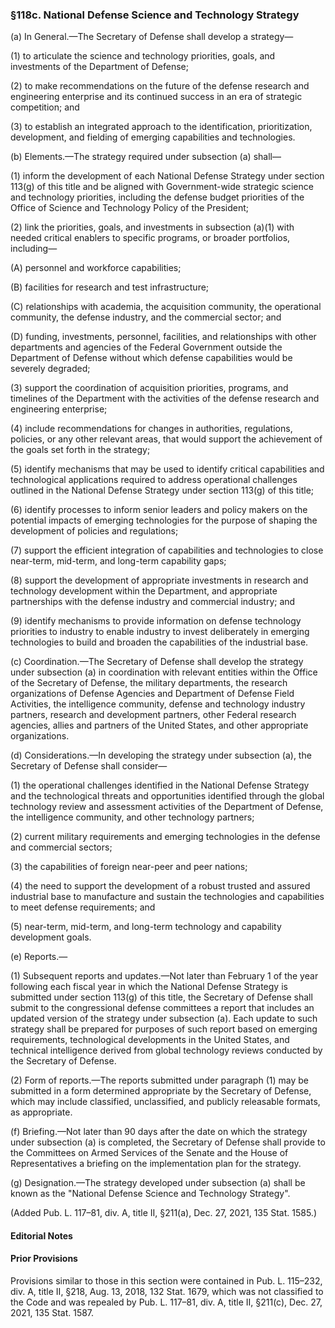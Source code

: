 ### §118c. National Defense Science and Technology Strategy ###

(a) In General.—The Secretary of Defense shall develop a strategy—

(1) to articulate the science and technology priorities, goals, and investments of the Department of Defense;

(2) to make recommendations on the future of the defense research and engineering enterprise and its continued success in an era of strategic competition; and

(3) to establish an integrated approach to the identification, prioritization, development, and fielding of emerging capabilities and technologies.

(b) Elements.—The strategy required under subsection (a) shall—

(1) inform the development of each National Defense Strategy under section 113(g) of this title and be aligned with Government-wide strategic science and technology priorities, including the defense budget priorities of the Office of Science and Technology Policy of the President;

(2) link the priorities, goals, and investments in subsection (a)(1) with needed critical enablers to specific programs, or broader portfolios, including—

(A) personnel and workforce capabilities;

(B) facilities for research and test infrastructure;

(C) relationships with academia, the acquisition community, the operational community, the defense industry, and the commercial sector; and

(D) funding, investments, personnel, facilities, and relationships with other departments and agencies of the Federal Government outside the Department of Defense without which defense capabilities would be severely degraded;

(3) support the coordination of acquisition priorities, programs, and timelines of the Department with the activities of the defense research and engineering enterprise;

(4) include recommendations for changes in authorities, regulations, policies, or any other relevant areas, that would support the achievement of the goals set forth in the strategy;

(5) identify mechanisms that may be used to identify critical capabilities and technological applications required to address operational challenges outlined in the National Defense Strategy under section 113(g) of this title;

(6) identify processes to inform senior leaders and policy makers on the potential impacts of emerging technologies for the purpose of shaping the development of policies and regulations;

(7) support the efficient integration of capabilities and technologies to close near-term, mid-term, and long-term capability gaps;

(8) support the development of appropriate investments in research and technology development within the Department, and appropriate partnerships with the defense industry and commercial industry; and

(9) identify mechanisms to provide information on defense technology priorities to industry to enable industry to invest deliberately in emerging technologies to build and broaden the capabilities of the industrial base.

(c) Coordination.—The Secretary of Defense shall develop the strategy under subsection (a) in coordination with relevant entities within the Office of the Secretary of Defense, the military departments, the research organizations of Defense Agencies and Department of Defense Field Activities, the intelligence community, defense and technology industry partners, research and development partners, other Federal research agencies, allies and partners of the United States, and other appropriate organizations.

(d) Considerations.—In developing the strategy under subsection (a), the Secretary of Defense shall consider—

(1) the operational challenges identified in the National Defense Strategy and the technological threats and opportunities identified through the global technology review and assessment activities of the Department of Defense, the intelligence community, and other technology partners;

(2) current military requirements and emerging technologies in the defense and commercial sectors;

(3) the capabilities of foreign near-peer and peer nations;

(4) the need to support the development of a robust trusted and assured industrial base to manufacture and sustain the technologies and capabilities to meet defense requirements; and

(5) near-term, mid-term, and long-term technology and capability development goals.

(e) Reports.—

(1) Subsequent reports and updates.—Not later than February 1 of the year following each fiscal year in which the National Defense Strategy is submitted under section 113(g) of this title, the Secretary of Defense shall submit to the congressional defense committees a report that includes an updated version of the strategy under subsection (a). Each update to such strategy shall be prepared for purposes of such report based on emerging requirements, technological developments in the United States, and technical intelligence derived from global technology reviews conducted by the Secretary of Defense.

(2) Form of reports.—The reports submitted under paragraph (1) may be submitted in a form determined appropriate by the Secretary of Defense, which may include classified, unclassified, and publicly releasable formats, as appropriate.

(f) Briefing.—Not later than 90 days after the date on which the strategy under subsection (a) is completed, the Secretary of Defense shall provide to the Committees on Armed Services of the Senate and the House of Representatives a briefing on the implementation plan for the strategy.

(g) Designation.—The strategy developed under subsection (a) shall be known as the "National Defense Science and Technology Strategy".

(Added Pub. L. 117–81, div. A, title II, §211(a), Dec. 27, 2021, 135 Stat. 1585.)

#### **Editorial Notes** ####

#### Prior Provisions ####

Provisions similar to those in this section were contained in Pub. L. 115–232, div. A, title II, §218, Aug. 13, 2018, 132 Stat. 1679, which was not classified to the Code and was repealed by Pub. L. 117–81, div. A, title II, §211(c), Dec. 27, 2021, 135 Stat. 1587.